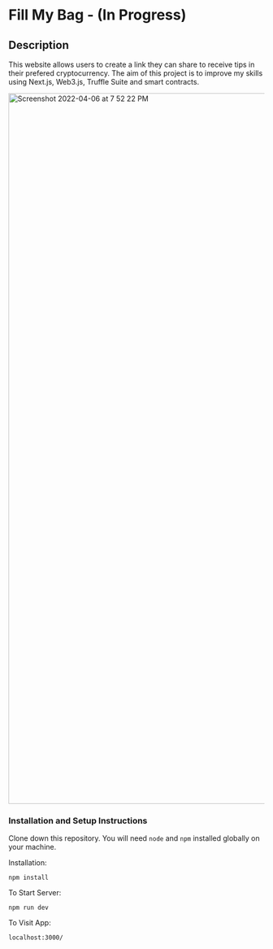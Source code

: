 # Fill My Bag - (In Progress)

## Description
This website allows users to create a link they can share to receive tips in their prefered cryptocurrency. The aim of this project is to improve my skills using Next.js, Web3.js, Truffle Suite and smart contracts. 

<img width="1397" alt="Screenshot 2022-04-06 at 7 52 22 PM" src="https://user-images.githubusercontent.com/46342592/161968720-993c6914-accc-4ac3-8f40-d6aaeef2a95d.png">


### Installation and Setup Instructions
Clone down this repository. You will need `node` and `npm` installed globally on your machine.  

Installation:

`npm install`   

To Start Server:

`npm run dev`  

To Visit App:

`localhost:3000/`




